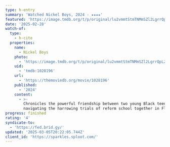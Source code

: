 ```yaml
---
type: h-entry
summary: 'Watched Nickel Boys, 2024 - ★★★★'
featured: 'https://image.tmdb.org/t/p/original/lu2vmmtStmTNMmSZl2LgrrQpLZo.jpg'
date: '2025-02-28'
watch-of:
  type:
    - h-cite
  properties:
    name:
      - Nickel Boys
    photo:
      - 'https://image.tmdb.org/t/p/original/lu2vmmtStmTNMmSZl2LgrrQpLZo.jpg'
    uid:
      - 'tmdb:1028196'
    url:
      - 'https://themoviedb.org/movie/1028196'
    published:
      - '2024'
    content:
      - >-
        Chronicles the powerful friendship between two young Black teenagers
        navigating the harrowing trials of reform school together in Florida.
progress: finished
rating: '4'
syndicate-to:
  - 'https://fed.brid.gy/'
updated: '2025-03-05T20:22:05.744Z'
client_id: 'https://sparkles.sploot.com/'
---
```


